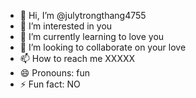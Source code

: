 - 👋 Hi, I’m @julytrongthang4755
- 👀 I’m interested in you
- 🌱 I’m currently learning to love you
- 💞️ I’m looking to collaborate on your love
- 📫 How to reach me XXXXX
- 😄 Pronouns: fun
- ⚡ Fun fact: NO

<!---
julytrongthang4755/julytrongthang4755 is a ✨ special ✨ repository because its `README.md` (this file) appears on your GitHub profile.
You can click the Preview link to take a look at your changes.
--->
